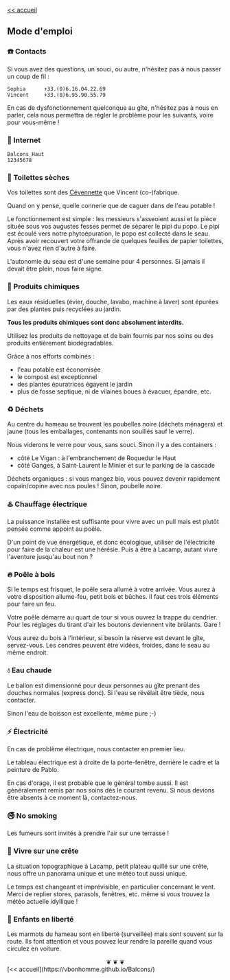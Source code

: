 
[<< accueil](https://vbonhomme.github.io/Balcons/)
## Mode d'emploi

### :telephone: Contacts
Si vous avez des questions, un souci, ou autre, n'hésitez pas à nous passer un coup de fil :

```
Sophia		+33.(0)6.16.04.22.69  
Vincent		+33.(0)6.95.90.55.79
```

En cas de dysfonctionnement quelconque au gîte, n'hésitez pas à nous en parler, cela nous permettra de régler le problème pour les suivants, voire pour vous-même !

### :satellite: Internet
```
Balcons_Haut
12345678
```

### :poop: Toilettes sèches
Vos toilettes sont des [Cévennette](http://www.cevennette.fr) que Vincent (co-)fabrique.

Quand on y pense, quelle connerie que de caguer dans de l'eau potable !

Le fonctionnement est simple : les messieurs s'asseoient aussi et la pièce située sous vos augustes fesses permet de séparer le pipi du popo. Le pipi est écoulé vers notre phytoépuration, le popo est collecté dans le seau. Après avoir recouvert votre offrande de quelques feuilles de papier toilettes, vous n'avez rien d'autre à faire.

L'autonomie du seau est d'une semaine pour 4 personnes. Si jamais il devait être plein, nous faire signe.

### :cherry_blossom: Produits chimiques
Les eaux résiduelles (évier, douche, lavabo, machine à laver) sont épurées par des plantes puis recyclées au jardin.

**Tous les produits chimiques sont donc absolument interdits.**

Utilisez les produits de nettoyage et de bain fournis par nos soins ou des produits entièrement biodégradables.

Grâce à nos efforts combinés :

* l'eau potable est économisée
* le compost est exceptionnel
* des plantes épuratrices égayent le jardin
* plus de fosse septique, ni de vilaines boues à évacuer, épandre, etc.

### :recycle: Déchets
Au centre du hameau se trouvent les poubelles noire (déchets ménagers) et jaune (tous les emballages, contenants non souillés sauf le verre).

Nous viderons le verre pour vous, sans souci. Sinon il y a des containers :

 * côté Le Vigan : à l'embranchement de Roquedur le Haut
 * côté Ganges, à Saint-Laurent le Minier et sur le parking de la cascade 
 
Déchets organiques : si vous mangez bio, vous pouvez devenir rapidement copain/copine avec nos poules ! Sinon, poubelle noire.
 
### :hotsprings: Chauffage électrique
La puissance installée est suffisante pour vivre avec un pull mais est plutôt pensée comme appoint au poêle.

D'un point de vue énergétique, et donc écologique, utiliser de l'électricité pour faire de la chaleur est une hérésie. Puis à être à Lacamp, autant vivre l'aventure jusqu'au bout non ?

### :fire: Poêle à bois
Si le temps est frisquet, le poêle sera allumé à votre arrivée.
 Vous aurez à votre disposition allume-feu, petit bois et bûches. Il faut ces trois éléments pour faire un feu. 
 
 Votre poêle démarre au quart de tour si vous ouvrez la trappe du cendrier. Pour les réglages du tirant d'air les boutons deviennent vite brûlants. Gare !
 
 Vous aurez du bois à l'intérieur, si besoin la réserve est devant le gîte, servez-vous. Les cendres peuvent être vidées, froides, dans le seau au même endroit.

### :droplet: Eau chaude
Le ballon est dimensionné pour deux personnes au gîte prenant des douches normales (express donc). Si l'eau se révélait être tiède, nous contacter.

Sinon l'eau de boisson est excellente, même pure ;-)

### :zap: Électricité
En cas de problème électrique, nous contacter en premier lieu.

Le tableau électrique est à droite de la porte-fenêtre, derrière le cadre et la peinture de Pablo.

En cas d'orage, il est probable que le général tombe aussi. Il est généralement remis par nos soins dès le courant revenu. Si nous devions être absents à ce moment là, contactez-nous.

### :no_smoking: No smoking
Les fumeurs sont invités à prendre l'air sur une terrasse !

### :sunrise_over_mountains: Vivre sur une crête
La situation topographique à Lacamp, petit plateau quillé sur une crête, nous offre un panorama unique et une météo tout aussi unique.

Le temps est changeant et imprévisible, en particulier concernant le vent. Merci de replier stores, parasols, fenêtres, etc. même si vous trouvez la météo actuelle idyllique !

### :children_crossing: Enfants en liberté
Les marmots du hameau sont en liberté (surveillée) mais sont souvent sur la route. Ils font attention et vous pouvez leur rendre la pareille quand vous circulez en voiture.

<center>
❦   ❦   ❦  
</center>
[<< accueil](https://vbonhomme.github.io/Balcons/)


